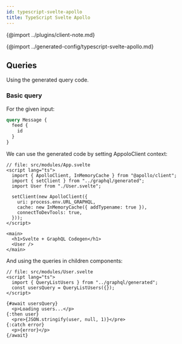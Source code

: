 ```yaml
---
id: typescript-svelte-apollo
title: TypeScript Svelte Apollo
---
```


{@import ../plugins/client-note.md}

{@import ../generated-config/typescript-svelte-apollo.md}

## Queries

Using the generated query code.

### Basic query

For the given input:

```graphql
query Message {
  feed {
    id
  }
}
```

We can use the generated code by setting AppoloClient context:

```svelte
// file: src/modules/App.svelte
<script lang="ts">
  import { ApolloClient, InMemoryCache } from "@apollo/client";
  import { setClient } from "../graphql/generated";
  import User from "./User.svelte";

  setClient(new ApolloClient({
    uri: process.env.URL_GRAPHQL,
    cache: new InMemoryCache({ addTypename: true }),
    connectToDevTools: true,
  }));
</script>

<main>
  <h1>Svelte + GraphQL Codegen</h1>
  <User />
</main>
```

And using the queries in children components:

```svelte
// file: src/modules/User.svelte
<script lang="ts">
  import { QueryListUsers } from "../graphql/generated";
  const usersQuery = QueryListUsers({});
</script>

{#await usersQuery}
  <p>Loading users...</p>
{:then user}
  <pre>{JSON.stringify(user, null, 1)}</pre>
{:catch error}
  <p>{error}</p>
{/await}
```
